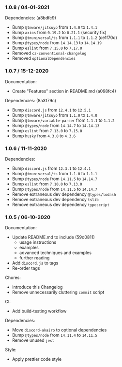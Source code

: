 ### 1.0.8 / 04-01-2021

Dependencies: (a8bdfc9)

- Bump `@tmware/jitsuyo` from `1.4.0` to `1.4.1`
- Bump `axios` from `0.19.2` to `0.21.1` (security fix)
- Bump `@tmuniversal/ts` from `1.1.1` to `1.1.2` (ce1f70d)
- Bump `@types/node` from `14.14.13` to `14.14.19`
- Bump `eslint` from `7.15.0` to `7.17.0`
- Removed `cz-conventional-changelog`
- Removed `optionalDependencies`

### 1.0.7 / 15-12-2020

Documentation:

- Create "Features" section in README.md (a098fc4)

Dependencies: (8a3179c)

- Bump `discord.js` from `12.4.1` to `12.5.1`
- Bump `@tmware/jitsuyo` from `1.1.0` to `1.4.0`
- Bump `@tmware/variable-parser` from `1.1.1` to `1.1.2`
- Bump `@types/node` from `14.14.7` to `14.14.13`
- Bump `eslint` from `7.13.0` to `7.15.0`
- Bump `husky` from `4.3.0` to `4.3.6`

### 1.0.6 / 11-11-2020

Dependencies:

- Bump `discord.js` from `12.3.1` to `12.4.1`
- Bump `@tmuniversal/ts` from `1.1.0` to `1.1.1`
- Bump `@types/node` from `14.11.5` to `14.14.7`
- Bump `eslint` from `7.10.0` to `7.13.0`
- Bump `@types/node` from `14.11.5` to `14.14.7`
- Remove extraneous dev dependency `@types/lodash`
- Remove extraneous dev dependency `tslib`
- Remove extraneous dev dependency `typescript`

### 1.0.5 / 06-10-2020

Documentation:

- Update README.md to include (59d0811)
  - usage instructions
  - examples
  - advanced techniques and examples
  - further reading
- Add `discord.js` to tags
- Re-order tags

Chores:

- Introduce this Changelog
- Remove unnecessarily cluttering `commit` script

CI:

- Add build-testing workflow

Dependencies:

- Move `discord-akairo` to optional dependencies
- Bump `@types/node` from `14.11.4` to `14.11.5`
- Remove unused `jest`

Style:

- Apply prettier code style

